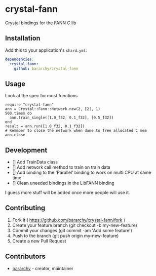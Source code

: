# crystal-fann

Crystal bindings for the FANN C lib

## Installation

Add this to your application's `shard.yml`:

```yaml
dependencies:
  crystal-fann:
    github: bararchy/crystal-fann
```

## Usage

Look at the spec for most functions

```crystal
require "crystal-fann"
ann = Crystal::Fann::Network.new(2, [2], 1)
500.times do
  ann.train_single([1.0_f32, 0.1_f32], [0.5_f32])
end
result = ann.run([1.0_f32, 0.1_f32])
# Remmber to close the network when done to free allocated C mem
ann.close
```

## Development

- [] Add TrainData class  
- [] Add network call method to train on train data  
- [] Add binding to the 'Parallel' binding to work on multi CPU at same time  
- [] Clean uneeded bindings in the LibFANN binding  

I guess more stuff will be added once more people will use it.  

## Contributing

1. Fork it ( https://github.com/bararchy/crystal-fann/fork )
2. Create your feature branch (git checkout -b my-new-feature)
3. Commit your changes (git commit -am 'Add some feature')
4. Push to the branch (git push origin my-new-feature)
5. Create a new Pull Request

## Contributors

- [bararchy](https://github.com/bararchy) - creator, maintainer
